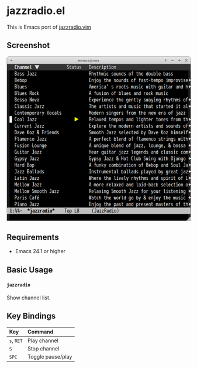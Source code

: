 # jazzradio.el

This is Emacs port of [jazzradio.vim](https://github.com/supermomonga/jazzradio.vim)


## Screenshot

![jazzradio](image/jazzradio.png)

## Requirements

- Emacs 24.1 or higher


## Basic Usage

#### `jazzradio`

Show channel list.

## Key Bindings

| Key        | Command            |
|:-----------|:-------------------|
| `s`, `RET` | Play channel       |
| `S`        | Stop channel       |
| `SPC`      | Toggle pause/play  |
